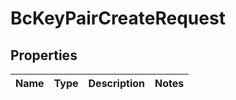 
# BcKeyPairCreateRequest

## Properties
Name | Type | Description | Notes
------------ | ------------- | ------------- | -------------



